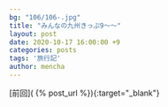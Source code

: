 ```yaml
---
bg: "106/106-.jpg"
title: "みんなの九州きっぷ9～～"
layout: post
date: 2020-10-17 16:00:00 +9
categories: posts
tags: '旅行記'
author: mencha
---
```


[前回]( {% post_url  %}){:target="_blank"}  

<!--more-->
![]()